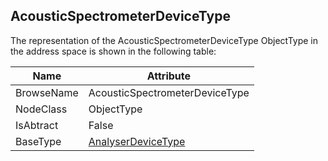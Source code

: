 <!-- objecttype -->
## AcousticSpectrometerDeviceType
  
The representation of the AcousticSpectrometerDeviceType ObjectType in the address space is shown in the following table:  

|Name|Attribute|
|---|---|
|BrowseName|AcousticSpectrometerDeviceType|
|NodeClass|ObjectType|
|IsAbtract|False|
|BaseType|[AnalyserDeviceType](../../ObjectTypes/AnalyserDeviceType/readme.md)|

